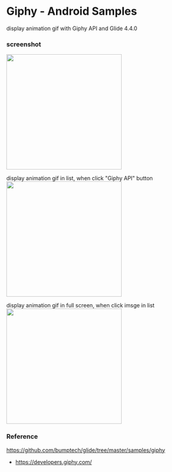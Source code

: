 Giphy - Android Samples
===============

display animation gif  with Giphy API and Glide 4.4.0 <br/>

### screenshot <br/>
<image src="https://raw.githubusercontent.com/ohwada/Android_Samples/master/Giphy/screenshot/screenshot_giphy_main.png" width="300" /><br/>

display animation gif in list, when click "Giphy API" button <br/>
<image src="https://raw.githubusercontent.com/ohwada/Android_Samples/master/Giphy/screenshot/screenshot_giphy_list.png" width="300" /><br/>

display animation gif in full screen, when click  imsge in list <br/>
<image src="https://raw.githubusercontent.com/ohwada/Android_Samples/master/Giphy/screenshot/screenshot_giphy_full.png" width="300" /><br/>

### Reference <br/>
https://github.com/bumptech/glide/tree/master/samples/giphy

* https://developers.giphy.com/
